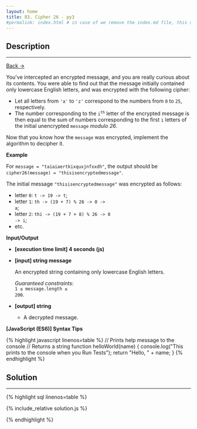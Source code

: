 ```yaml
---
layout: home
title: 83. Cipher 26 - py3
#permalink: index.html # in case of we remove the index.md file, this doc will be the index page
---
```


<div class="row">
<div class="columnStmt" markdown="1">

## Description

---

[Back -> ](../README.md)

You've intercepted an encrypted message, and you are really curious about its contents. You were able to find out that the message initially contained only lowercase English letters, and was encrypted with the following cipher:

- Let all letters from <code>'a'</code> to <code>'z'</code> correspond to the numbers from <code>0</code> to <code>25</code>, respectively.
- The number corresponding to the <code>i<sup>th</sup></code> letter of the encrypted message is then equal to the sum of numbers corresponding to the first <code>i</code> letters of the initial unencrypted <code>message</code> _modulo 26_.

Now that you know how the <code>message</code> was encrypted, implement the algorithm to decipher it.

**Example**

For <code>message = "taiaiaertkixquxjnfxxdh"</code>, the output should be
<code>cipher26(message) = "thisisencryptedmessage"</code>.

The initial message <code>"thisisencryptedmessage"</code> was encrypted as follows:

- letter <code>0</code>: <code>t -> 19 -> t</code>;
- letter <code>1</code>: <code>th -> (19 + 7) % 26 -> 0 -> a</code>;
- letter <code>2</code>: <code>thi -> (19 + 7 + 8) % 26 -> 8 -> i</code>;
- etc.

**Input/Output**

- **[execution time limit] 4 seconds (js)**

- **[input] string message**

  An encrypted string containing only lowercase English letters.<br>

  _Guaranteed constraints:_<br>
  <code>1 ≤ message.length ≤ 200</code>.

- **[output] string**
  - A decrypted message.

**[JavaScript (ES6)] Syntax Tips**

{% highlight javascript linenos=table %}
// Prints help message to the console
// Returns a string
function helloWorld(name) {
console.log("This prints to the console when you Run Tests");
return "Hello, " + name;
}
{% endhighlight %}

</div>
<div class="columnSol" markdown="1">

## Solution

---

{% highlight sql linenos=table %}

{% include_relative solution.js %}

{% endhighlight %}

</div>
</div>

